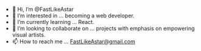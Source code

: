 - 👋 Hi, I’m @FastLikeAstar
- 👀 I’m interested in ... becoming a web developer.
- 🌱 I’m currently learning ... React.
- 💞️ I’m looking to collaborate on ... projects with emphasis on empowering visual artists.
- 📫 How to reach me ... FastLikeAstar@gmail.com 

<!---
FastLikeAstar/FastLikeAstar is a ✨ special ✨ repository because its `README.md` (this file) appears on your GitHub profile.
You can click the Preview link to take a look at your changes.
--->
